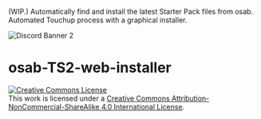 (WIP.) Automatically find and install the latest Starter Pack files from osab. Automated Touchup process with a graphical installer.

![Discord Banner 2](https://discordapp.com/api/guilds/912700195249197086/widget.png?style=banner2)

# osab-TS2-web-installer
<a rel="license" href="http://creativecommons.org/licenses/by-nc-sa/4.0/"><img alt="Creative Commons License" style="border-width:0" src="https://i.creativecommons.org/l/by-nc-sa/4.0/88x31.png" /></a><br />This work is licensed under a <a rel="license" href="http://creativecommons.org/licenses/by-nc-sa/4.0/">Creative Commons Attribution-NonCommercial-ShareAlike 4.0 International License</a>.
